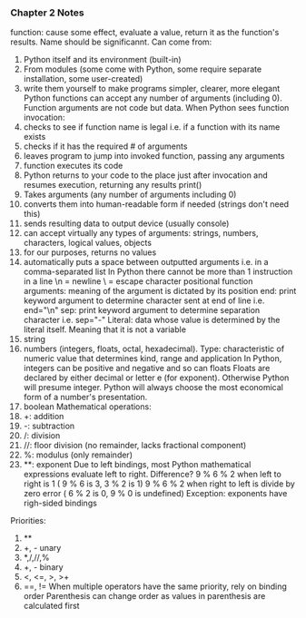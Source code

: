 ### Chapter 2 Notes
function: cause some effect, evaluate a value, return it as the function's results. Name should be significannt. Can come from:
1. Python itself and its environment (built-in)
2. From modules (some come with Python, some require separate installation, some user-created)
3. write them yourself to make programs simpler, clearer, more elegant
Python functions can accept any number of arguments (including 0). Function arguments are not code but data.
When Python sees function invocation:
1. checks to see if function name is legal i.e. if a function with its name exists
2. checks if it has the required # of arguments
3. leaves program to jump into invoked function, passing any arguments
4. function executes its code
5. Python returns to your code to the place just after invocation and resumes execution, returning any results
print()
1. Takes arguments (any number of arguments including 0)
2. converts them into human-readable form if needed (strings don't need this)
3. sends resulting data to output device (usually console)
4. can accept virtually any types of arguments: strings, numbers, characters, logical values, objects
5. for our purposes, returns no values
6. automatically puts a space between outputted arguments i.e. in a comma-separated list
In Python there cannot be more than 1 instruction in a line
\n = newline  \ = escape character
positional function arguments: meaning of the argument is dictated by its position
end: print keyword argument to determine character sent at end of line i.e. end="\n"
sep: print keyword argument to determine separation character i.e. sep="-"
Literal: data whose value is determined by the literal itself. Meaning that it is not a variable
1. string
2. numbers (integers, floats, octal, hexadecimal). Type: characteristic of numeric value that determines kind, range and application
In Python, integers can be positive and negative and so can floats
Floats are declared by either decimal or letter e (for exponent). Otherwise Python will presume integer. 
Python will always choose the most economical form of a number's presentation.
3. boolean
Mathematical operations:
1. +: addition
2. -: subtraction
3. /: division
4. //: floor division (no remainder, lacks fractional component)
5. %: modulus (only remainder)
6. **: exponent
Due to left bindings, most Python mathematical expressions evaluate left to right. Difference?
9 % 6 % 2 when left to right is 1 ( 9 % 6 is 3, 3 % 2 is 1)
9 % 6 % 2 when right to left is divide by zero error ( 6 % 2 is 0, 9 % 0 is undefined)
Exception: exponents have righ-sided bindings

Priorities:
1. **
2. +, - unary
3. *,/,//,%
4. +, - binary
5. <, <=, >, >+
6. ==, !=
When multiple operators have the same priority, rely on binding order
Parenthesis can change order as values in parenthesis are calculated first
